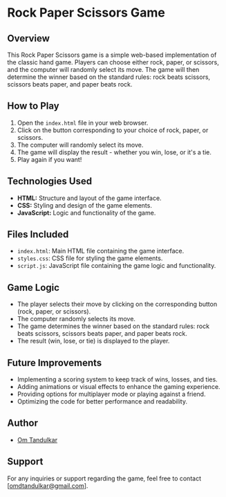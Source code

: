 # Rock Paper Scissors Game

## Overview
This Rock Paper Scissors game is a simple web-based implementation of the classic hand game. Players can choose either rock, paper, or scissors, and the computer will randomly select its move. The game will then determine the winner based on the standard rules: rock beats scissors, scissors beats paper, and paper beats rock.

## How to Play
1. Open the `index.html` file in your web browser.
2. Click on the button corresponding to your choice of rock, paper, or scissors.
3. The computer will randomly select its move.
4. The game will display the result - whether you win, lose, or it's a tie.
5. Play again if you want!

## Technologies Used
- **HTML:** Structure and layout of the game interface.
- **CSS:** Styling and design of the game elements.
- **JavaScript:** Logic and functionality of the game.

## Files Included
- `index.html`: Main HTML file containing the game interface.
- `styles.css`: CSS file for styling the game elements.
- `script.js`: JavaScript file containing the game logic and functionality.

## Game Logic
- The player selects their move by clicking on the corresponding button (rock, paper, or scissors).
- The computer randomly selects its move.
- The game determines the winner based on the standard rules: rock beats scissors, scissors beats paper, and paper beats rock.
- The result (win, lose, or tie) is displayed to the player.

## Future Improvements
- Implementing a scoring system to keep track of wins, losses, and ties.
- Adding animations or visual effects to enhance the gaming experience.
- Providing options for multiplayer mode or playing against a friend.
- Optimizing the code for better performance and readability.

## Author
- [Om Tandulkar](https://github.com/Omaa2233)

## Support
For any inquiries or support regarding the game, feel free to contact [omdtandulkar@gmail.com].
